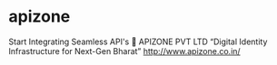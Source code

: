 # apizone
Start Integrating Seamless API's
🚀 APIZONE PVT LTD
“Digital Identity Infrastructure for Next-Gen Bharat”
http://www.apizone.co.in/
